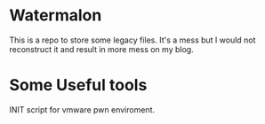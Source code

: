 # Watermalon

This is a repo to store some legacy files. It's a mess but I would not reconstruct it and result in more mess on my blog.


# Some Useful tools

INIT script for vmware pwn enviroment.

